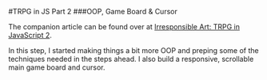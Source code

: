 #TRPG in JS Part 2
###OOP, Game Board &amp; Cursor

The companion article can be found over at [Irresponsible Art: TRPG in JavaScript 2](http://irresponsibleart.com/2013/03/trpg-in-javascript-2/).

In this step, I started making things a bit more OOP and preping some of the techniques needed in the steps ahead.
I also build a responsive, scrollable main game board and cursor.
